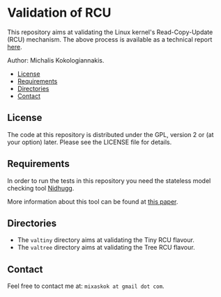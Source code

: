 Validation of RCU
=================


This repository aims at validating the Linux kernel's
Read-Copy-Update (RCU) mechanism. The above process is available as a technical
report [here](rcupaper.pdf).

Author: Michalis Kokologiannakis.

* [License](#license)
* [Requirements](#requirements)
* [Directories](#directories)
* [Contact](#contact)

<a name="license">License</a>
-----------------------------

The code at this repository is distributed under the GPL, version 2 or (at your option) later.
Please see the LICENSE file for details.

<a name="requirements">Requirements</a>
--------------------------------------

In order to run the tests in this repository you need the stateless model checking
tool [Nidhugg](https://github.com/nidhugg/nidhugg).

More information about this tool can be found at
[this paper](https://arxiv.org/abs/1501.02069).

<a name="directories">Directories</a>
-------------------------------------

* The `valtiny` directory aims at validating the Tiny RCU flavour.
* The `valtree` directory aims at validating the Tree RCU flavour.

<a name="contact">Contact</a>
-----------------------------

Feel free to contact me at: `mixaskok at gmail dot com`.

